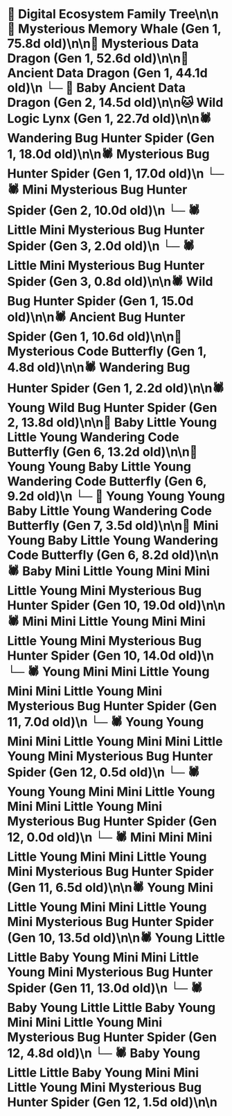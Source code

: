 # 🌳 Digital Ecosystem Family Tree\n\n🐋 Mysterious Memory Whale (Gen 1, 75.8d old)\n\n🐉 Mysterious Data Dragon (Gen 1, 52.6d old)\n\n🐉 Ancient Data Dragon (Gen 1, 44.1d old)\n  └─ 🐉 Baby Ancient Data Dragon (Gen 2, 14.5d old)\n\n🐱 Wild Logic Lynx (Gen 1, 22.7d old)\n\n🕷️ Wandering Bug Hunter Spider (Gen 1, 18.0d old)\n\n🕷️ Mysterious Bug Hunter Spider (Gen 1, 17.0d old)\n  └─ 🕷️ Mini Mysterious Bug Hunter Spider (Gen 2, 10.0d old)\n    └─ 🕷️ Little Mini Mysterious Bug Hunter Spider (Gen 3, 2.0d old)\n    └─ 🕷️ Little Mini Mysterious Bug Hunter Spider (Gen 3, 0.8d old)\n\n🕷️ Wild Bug Hunter Spider (Gen 1, 15.0d old)\n\n🕷️ Ancient Bug Hunter Spider (Gen 1, 10.6d old)\n\n🦋 Mysterious Code Butterfly (Gen 1, 4.8d old)\n\n🕷️ Wandering Bug Hunter Spider (Gen 1, 2.2d old)\n\n🕷️ Young Wild Bug Hunter Spider (Gen 2, 13.8d old)\n\n🦋 Baby Little Young Little Young Wandering Code Butterfly (Gen 6, 13.2d old)\n\n🦋 Young Young Baby Little Young Wandering Code Butterfly (Gen 6, 9.2d old)\n  └─ 🦋 Young Young Young Baby Little Young Wandering Code Butterfly (Gen 7, 3.5d old)\n\n🦋 Mini Young Baby Little Young Wandering Code Butterfly (Gen 6, 8.2d old)\n\n🕷️ Baby Mini Little Young Mini Mini Little Young Mini Mysterious Bug Hunter Spider (Gen 10, 19.0d old)\n\n🕷️ Mini Mini Little Young Mini Mini Little Young Mini Mysterious Bug Hunter Spider (Gen 10, 14.0d old)\n  └─ 🕷️ Young Mini Mini Little Young Mini Mini Little Young Mini Mysterious Bug Hunter Spider (Gen 11, 7.0d old)\n    └─ 🕷️ Young Young Mini Mini Little Young Mini Mini Little Young Mini Mysterious Bug Hunter Spider (Gen 12, 0.5d old)\n    └─ 🕷️ Young Young Mini Mini Little Young Mini Mini Little Young Mini Mysterious Bug Hunter Spider (Gen 12, 0.0d old)\n  └─ 🕷️ Mini Mini Mini Little Young Mini Mini Little Young Mini Mysterious Bug Hunter Spider (Gen 11, 6.5d old)\n\n🕷️ Young Mini Little Young Mini Mini Little Young Mini Mysterious Bug Hunter Spider (Gen 10, 13.5d old)\n\n🕷️ Young Little Little Baby Young Mini Mini Little Young Mini Mysterious Bug Hunter Spider (Gen 11, 13.0d old)\n  └─ 🕷️ Baby Young Little Little Baby Young Mini Mini Little Young Mini Mysterious Bug Hunter Spider (Gen 12, 4.8d old)\n  └─ 🕷️ Baby Young Little Little Baby Young Mini Mini Little Young Mini Mysterious Bug Hunter Spider (Gen 12, 1.5d old)\n\n